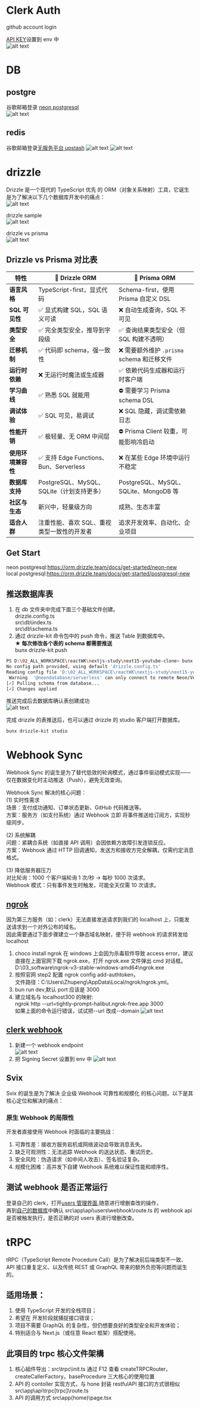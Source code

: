 # Clerk Auth

github account login

[API KEY](https://dashboard.clerk.com/apps/app_2h3rVTIOKEjDPMvkButuenB43ro/instances/ins_2h3rVayUgo9oHxXrn0Wi3DaLVqX/api-keys)设置到 env 中<br/>
![alt text](99_screenshot/clerk_config.png)

# DB

## postgre

谷歌邮箱登录
[neon postgresql](https://console.neon.tech/app/projects/billowing-unit-66449389?database=metube)<br/>
![alt text](99_screenshot/db_config.png)

## redis

谷歌邮箱登录[无服务平台 upstash](https://console.upstash.com/)
![alt text](99_screenshot/redis.png)
![alt text](99_screenshot/redisAPI.png)

# drizzle

Drizzle 是一个现代的 TypeScript 优先 的 ORM（对象关系映射）工具，它诞生是为了解决以下几个数据库开发中的痛点：<br/>
![alt text](99_screenshot/drizzle_why.png)

drizzle sample<br/>
![alt text](99_screenshot/drizzle_sample.png)

drizzle vs prisma<br/>
![alt text](99_screenshot/drizzle_vs_prisma.png)

## Drizzle vs Prisma 对比表

| 特性               | 🧪 Drizzle ORM                             | 🌈 Prisma ORM                               |
| ------------------ | ------------------------------------------ | ------------------------------------------- |
| **语言风格**       | TypeScript-first，显式代码                 | Schema-first，使用 Prisma 自定义 DSL        |
| **SQL 可见性**     | ✅ 显式构建 SQL，SQL 语义可读              | ❌ 自动生成查询，SQL 不可见                 |
| **类型安全**       | ✅ 完全类型安全，推导到字段级              | ✅ 查询结果类型安全（但 SQL 构建不透明）    |
| **迁移机制**       | ✅ 代码即 schema，强一致性                 | ❌ 需要额外维护 `.prisma` schema 和迁移文件 |
| **运行时依赖**     | ❌ 无运行时魔法或生成器                    | ✅ 依赖代码生成器和运行时客户端             |
| **学习曲线**       | ✅ 熟悉 SQL 就能用                         | ⛔ 需要学习 Prisma schema DSL               |
| **调试体验**       | ✅ SQL 可见，易调试                        | ❌ SQL 隐藏，调试需依赖日志                 |
| **性能开销**       | ✅ 极轻量、无 ORM 中间层                   | ⛔ Prisma Client 较重，可能影响冷启动       |
| **使用环境兼容性** | ✅ 支持 Edge Functions、Bun、Serverless    | ❌ 在某些 Edge 环境中运行不稳定             |
| **数据库支持**     | PostgreSQL、MySQL、SQLite（计划支持更多）  | PostgreSQL、MySQL、SQLite、MongoDB 等       |
| **社区与生态**     | 新兴中，轻量级方向                         | 成熟、生态丰富                              |
| **适合人群**       | 注重性能、喜欢 SQL、重视类型一致性的开发者 | 追求开发效率、自动化、企业项目              |

## Get Start

neon postgresql:https://orm.drizzle.team/docs/get-started/neon-new
<br/>
local postgresql:https://orm.drizzle.team/docs/get-started/postgresql-new

## 推送数据库表

1. 在 db 文件夹中完成下面三个基础文件创建。<br/>
   drizzle.config.ts<br/>
   src\db\index.ts<br/>
   src\db\schema.ts<br/>
2. 通过 drizzle-kit 命令包中的 push 命令，推送 Table 到数据库中。<br/>
   **★ 每次修改各个表的 schema 都需要推送**<br/>
   bunx drizzle-kit push

```bash
PS D:\02_ALL_WORKSPACE\reactWK\nextjs-study\next15-youtube-clone> bunx drizzle-kit push
No config path provided, using default 'drizzle.config.ts'
Reading config file 'D:\02_ALL_WORKSPACE\reactWK\nextjs-study\next15-youtube-clone\drizzle.config.ts'Using '@neondatabase/serverless' driver for database querying
 Warning  '@neondatabase/serverless' can only connect to remote Neon/Vercel Postgres/Supabase instances through a websocket
[✓] Pulling schema from database...
[✓] Changes applied
```

推送完成后去数据库确认表创建成功<br/>
![alt text](99_screenshot/drizzle_kit_push_table_users.png)

完成 drizzle 的表推送后，也可以通过 drizzle 的 studio 客户端打开数据库。

```bash
bunx drizzle-kit studio
```

# Webhook Sync

Webhook Sync 的诞生是为了替代低效的轮询模式，通过事件驱动模式实现——仅在数据变化时主动推送（Push），避免无效查询。

Webhook Sync 解决的核心问题：<br/>
(1) 实时性需求<br/>
场景：支付成功通知、订单状态更新、GitHub 代码推送等。<br/>
方案：服务方（如支付系统）通过 Webhook 立即 将事件推送给订阅方，实现秒级同步。

(2) 系统解耦<br/>
问题：紧耦合系统（如直接 API 调用）会因依赖方故障引发连锁反应。<br/>
方案：Webhook 通过 HTTP 回调通知，发送方和接收方完全解耦，仅需约定消息格式。

(3) 降低服务器压力<br/>
对比轮询：1000 个客户端轮询 1 次/秒 → 每秒 1000 次请求。<br/>
Webhook 模式：只有事件发生时触发，可能全天仅需 10 次请求。<br/>

## [ngrok](https://dashboard.ngrok.com/get-started/setup/windows)

因为第三方服务（如：clerk）无法直接发送请求到我们的 localhost 上，只能发送请求到一个对外公布的域名。<br/>
因此需要通过下面步骤建立一个静态域名映射，便于将 webhook 的请求转发给 localhost

1. choco install ngrok 在 windows 上会因为杀毒软件导致 access error，建议直接在上面官网下载 ngrok.exe，打开 ngrok.exe 文件弹出 cmd 对话框。<br/>
   D:\03_software\ngrok-v3-stable-windows-amd64\ngrok.exe
2. 按照官网 step2 配置 ngrok config add-authtoken，<br/>
   文件路径：C:\Users\Zhupeng\AppData\Local/ngrok/ngrok.yml。
3. bun run dev,默认 port 应该是 3000
4. 建立域名与 localhost300 的映射:<br/>
   ngrok http --url=tightly-prompt-halibut.ngrok-free.app 3000
   <br/>如果上面的命令运行错误，试试把--url 改成--domain
   ![alt text](99_screenshot/ngrok_connect.png)

## [clerk webhook](https://dashboard.clerk.com/apps/app_2h3rVTIOKEjDPMvkButuenB43ro/instances/ins_2h3rVayUgo9oHxXrn0Wi3DaLVqX/webhooks)

1. 新建一个 webhook endpoint<br/>
   ![alt text](99_screenshot/clerk_webhook_create.png)
2. 把 Signing Secret 设置到 env 中
   ![alt text](99_screenshot/clerk_webhook_signing_secret.png)

## Svix

Svix 的诞生是为了解决 企业级 Webhook 可靠性和规模化 的核心问题。以下是其核心定位和解决的痛点：<br/>

### 原生 Webhook 的局限性

开发者直接使用 Webhook 时面临的主要挑战：

1. 可靠性差：接收方服务宕机或网络波动会导致消息丢失。
2. 缺乏可观测性：无法追踪 Webhook 的送达状态、重试历史。
3. 安全风险：伪造请求（如中间人攻击）、签名验证复杂。
4. 规模化困难：高并发下自建 Webhook 系统难以保证性能和顺序性。

## 测试 webhook 是否正常运行

登录自己的 clerk，打开[users 管理界面](https://dashboard.clerk.com/apps/app_2h3rVTIOKEjDPMvkButuenB43ro/instances/ins_2h3rVayUgo9oHxXrn0Wi3DaLVqX/users),随意进行增删查改的操作，<br/>
再到[自己的数据库](https://console.neon.tech/app/projects/billowing-unit-66449389/branches/br-tiny-dew-a1dwl43a/tables?database=metube)中确认 src\app\api\users\webhook\route.ts 的 webhook api 是否被触发执行，是否正确的对 users 表进行增删改查。

# tRPC

tRPC（TypeScript Remote Procedure Call）是为了解决前后端类型不一致、API 接口重复定义、以及传统 REST 或 GraphQL 带来的额外负担等问题而诞生的。

## 适用场景：

1. 使用 TypeScript 开发的全栈项目；
2. 希望在 开发阶段就捕捉接口错误；
3. 项目不需要 GraphQL 的复杂性，但仍想要良好的类型安全和开发体验；
4. 特别适合与 Next.js（或任意 React 框架）搭配使用。

## 此項目的 trpc 核心文件架構

1. 核心組件导出：src\trpc\init.ts
   通过 F12 查看 createTRPCRouter，createCallerFactory，baseProcedure 三大核心的使用位置
2. API 的 contoller 实现方式，与 hone 封装 restfulAPI 接口的方式很相似
   src\app\api\trpc\[trpc]\route.ts
3. API 的调用方式
   src\app\(home)\page.tsx
